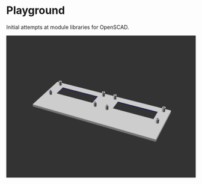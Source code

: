 # Playground

Initial attempts at module libraries for OpenSCAD.

![Screenshot from OpenSCAD](./base.png "Screenshot from OpenSCAD")

